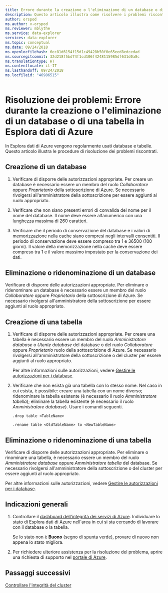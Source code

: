 ```yaml
---
title: Errore durante la creazione o l'eliminazione di un database o di una tabella in Esplora dati di Azure
description: Questo articolo illustra come risolvere i problemi riscontrati durante la creazione e l'eliminazione di database e tabelle in Esplora dati di Azure.
author: orspod
ms.author: v-orspod
ms.reviewer: mblythe
ms.service: data-explorer
services: data-explorer
ms.topic: conceptual
ms.date: 09/24/2018
ms.openlocfilehash: 6ec81d6154f15d1c49428b50f0e65eed8edcedad
ms.sourcegitcommit: 32d218f5bd74f1cd106f4248115985df631d0a8c
ms.translationtype: HT
ms.contentlocale: it-IT
ms.lasthandoff: 09/24/2018
ms.locfileid: "46986515"
---
```

# <a name="troubleshoot-failure-to-create-or-delete-a-database-or-table-in-azure-data-explorer"></a>Risoluzione dei problemi: Errore durante la creazione o l'eliminazione di un database o di una tabella in Esplora dati di Azure

In Esplora dati di Azure vengono regolarmente usati database e tabelle. Questo articolo illustra le procedure di risoluzione dei problemi riscontrati.

## <a name="creating-a-database"></a>Creazione di un database

1. Verificare di disporre delle autorizzazioni appropriate. Per creare un database è necessario essere un membro del ruolo *Collaboratore* oppure *Proprietario* della sottoscrizione di Azure. Se necessario rivolgersi all'amministratore della sottoscrizione per essere aggiunti al ruolo appropriato.

1. Verificare che non siano presenti errori di convalida del nome per il nome del database. Il nome deve essere alfanumerico con una lunghezza massima di 260 caratteri.

1. Verificare che il periodo di conservazione del database e i valori di memorizzazione nella cache siano compresi negli intervalli consentiti. Il periodo di conservazione deve essere compreso tra 1 e 36500 (100 giorni). Il valore della memorizzazione nella cache deve essere compreso tra 1 e il valore massimo impostato per la conservazione dei dati.

## <a name="deleting-or-renaming-a-database"></a>Eliminazione o ridenominazione di un database

Verificare di disporre delle autorizzazioni appropriate. Per eliminare o ridenominare un database è necessario essere un membro del ruolo *Collaboratore* oppure *Proprietario* della sottoscrizione di Azure. Se necessario rivolgersi all'amministratore della sottoscrizione per essere aggiunti al ruolo appropriato.

## <a name="creating-a-table"></a>Creazione di una tabella

1. Verificare di disporre delle autorizzazioni appropriate. Per creare una tabella è necessario essere un membro del ruolo *Amministratore database* o *Utente database* del database o del ruolo *Collaboratore* oppure *Proprietario* ruolo della sottoscrizione di Azure. Se necessario rivolgersi all'amministratore della sottoscrizione o del cluster per essere aggiunti al ruolo appropriato.

    Per altre informazioni sulle autorizzazioni, vedere [Gestire le autorizzazioni per i database](manage-database-permissions.md).

1. Verificare che non esista già una tabella con lo stesso nome. Nel caso in cui esista, è possibile: creare una tabella con un nome diverso; ridenominare la tabella esistente (è necessario il ruolo *Amministratore tabella*); eliminare la tabella esistente (è necessario il ruolo *Amministratore database*). Usare i comandi seguenti.

    ```Kusto
    .drop table <TableName>

   .rename table <OldTableName> to <NewTableName>
    ```

## <a name="deleting-or-renaming-a-table"></a>Eliminazione o ridenominazione di una tabella

Verificare di disporre delle autorizzazioni appropriate. Per eliminare o rinominare una tabella, è necessario essere un membro del ruolo *Amministratore database* oppure *Amministratore tabella* del database. Se necessario rivolgersi all'amministratore della sottoscrizione o del cluster per essere aggiunti al ruolo appropriato.

Per altre informazioni sulle autorizzazioni, vedere [Gestire le autorizzazioni per i database](manage-database-permissions.md).

## <a name="general-guidance"></a>Indicazioni generali

1. Controllare il [dashboard dell'integrità dei servizi di Azure](https://azure.microsoft.com/status/>). Individuare lo stato di Esplora dati di Azure nell'area in cui si sta cercando di lavorare con il database o la tabella.

    Se lo stato non è **Buono** (segno di spunta verde), provare di nuovo non appena lo stato migliora.

1. Per richiedere ulteriore assistenza per la risoluzione del problema, aprire una richiesta di supporto nel [portale di Azure](https://portal.azure.com).

## <a name="next-steps"></a>Passaggi successivi

[Controllare l'integrità del cluster](check-cluster-health.md)